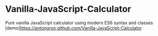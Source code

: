 # Vanilla-JavaScript-Calculator
Pure vanilla JavaScript calculator using modern ES6 syntax and classes
[demo]https://antongron.github.com/Vanilla-JavaScript-Calculator
